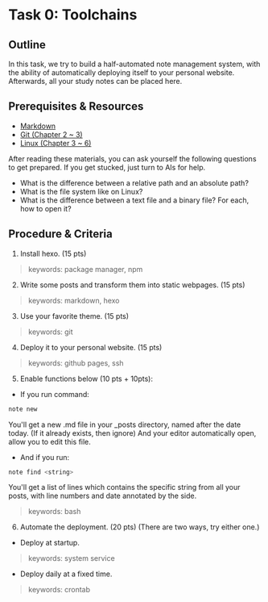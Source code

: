 # Task 0: Toolchains

## Outline

In this task, we try to build a half-automated note management system, with the ability of automatically deploying itself to your personal website.  
Afterwards, all your study notes can be placed here.

## Prerequisites & Resources  

- [Markdown](https://www.markdownguide.org/basic-syntax/)   
- [Git (Chapter 2 ~ 3)](https://git-scm.com/book/zh/v2)  
- [Linux (Chapter 3 ~ 6)](https://101.lug.ustc.edu.cn/)  

After reading these materials, you can ask yourself the following questions to get prepared. If you get stucked, just turn to AIs for help.

- What is the difference between a relative path and an absolute path?
- What is the file system like on Linux?
- What is the difference between a text file and a binary file? For each, how to open it?

## Procedure & Criteria

1. Install hexo. (15 pts)
> keywords: package manager, npm
2. Write some posts and transform them into static webpages. (15 pts)
> keywords: markdown, hexo 
3. Use your favorite theme. (15 pts)
> keywords: git
4. Deploy it to your personal website. (15 pts)
> keywords: github pages, ssh
5. Enable functions below (10 pts + 10pts):
- If you run command:
```bash
note new
```
You'll get a new .md file in your _posts directory, named after the date today. (If it already exists, then ignore) And your editor automatically open, allow you to edit this file.
- And if you run:
```bash
note find <string>
```
You'll get a list of lines which contains the specific string from all your posts, with line numbers and date annotated by the side.
> keywords: bash
6. Automate the deployment. (20 pts) (There are two ways, try either one.)
- Deploy at startup.
> keywords: system service
- Deploy daily at a fixed time.
> keywords: crontab